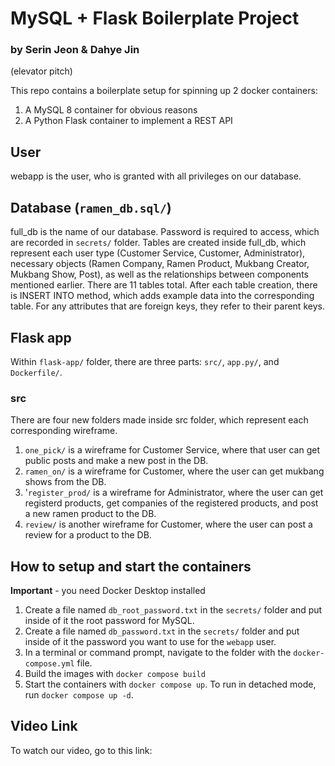 # MySQL + Flask Boilerplate Project
### by Serin Jeon & Dahye Jin

(elevator pitch)

This repo contains a boilerplate setup for spinning up 2 docker containers: 
1. A MySQL 8 container for obvious reasons
1. A Python Flask container to implement a REST API

## User
webapp is the user, who is granted with all privileges on our database.

## Database (`ramen_db.sql/`)
full_db is the name of our database. Password is required to access, which are recorded in `secrets/` folder.
Tables are created inside full_db, which represent each user type (Customer Service, Customer, Administrator), necessary objects (Ramen Company, Ramen Product, Mukbang Creator, Mukbang Show, Post), as well as the relationships between components mentioned earlier. There are 11 tables total.
After each table creation, there is INSERT INTO method, which adds example data into the corresponding table. For any attributes that are foreign keys, they refer to their parent keys.

## Flask app
Within `flask-app/` folder, there are three parts: `src/`, `app.py/`, and `Dockerfile/`.

### src
There are four new folders made inside src folder, which represent each corresponding wireframe.
1. `one_pick/` is a wireframe for Customer Service, where that user can get public posts and make a new post in the DB. 
1. `ramen_on/` is a wireframe for Customer, where the user can get mukbang shows from the DB.
1. '`register_prod/` is a wireframe for Administrator, where the user can get registerd products, get companies of the registered products, and post a new ramen product to the DB.
1. `review/` is another wireframe for Customer, where the user can post a review for a product to the DB.



## How to setup and start the containers
**Important** - you need Docker Desktop installed
 
1. Create a file named `db_root_password.txt` in the `secrets/` folder and put inside of it the root password for MySQL. 
1. Create a file named `db_password.txt` in the `secrets/` folder and put inside of it the password you want to use for the `webapp` user. 
1. In a terminal or command prompt, navigate to the folder with the `docker-compose.yml` file.  
1. Build the images with `docker compose build`
1. Start the containers with `docker compose up`.  To run in detached mode, run `docker compose up -d`. 

## Video Link
To watch our video, go to this link: 
